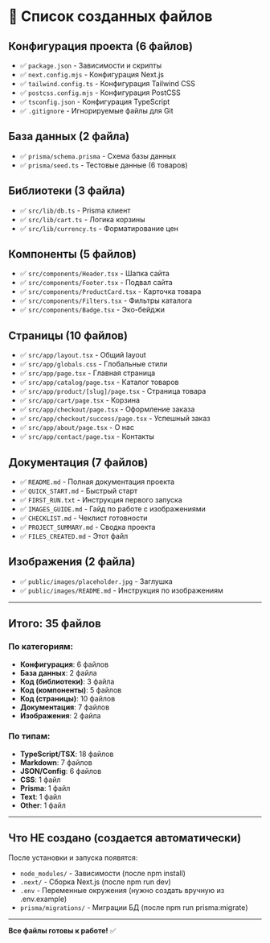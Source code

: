 # 📂 Список созданных файлов

## Конфигурация проекта (6 файлов)
- ✅ `package.json` - Зависимости и скрипты
- ✅ `next.config.mjs` - Конфигурация Next.js
- ✅ `tailwind.config.ts` - Конфигурация Tailwind CSS
- ✅ `postcss.config.mjs` - Конфигурация PostCSS
- ✅ `tsconfig.json` - Конфигурация TypeScript
- ✅ `.gitignore` - Игнорируемые файлы для Git

## База данных (2 файла)
- ✅ `prisma/schema.prisma` - Схема базы данных
- ✅ `prisma/seed.ts` - Тестовые данные (6 товаров)

## Библиотеки (3 файла)
- ✅ `src/lib/db.ts` - Prisma клиент
- ✅ `src/lib/cart.ts` - Логика корзины
- ✅ `src/lib/currency.ts` - Форматирование цен

## Компоненты (5 файлов)
- ✅ `src/components/Header.tsx` - Шапка сайта
- ✅ `src/components/Footer.tsx` - Подвал сайта
- ✅ `src/components/ProductCard.tsx` - Карточка товара
- ✅ `src/components/Filters.tsx` - Фильтры каталога
- ✅ `src/components/Badge.tsx` - Эко-бейджи

## Страницы (10 файлов)
- ✅ `src/app/layout.tsx` - Общий layout
- ✅ `src/app/globals.css` - Глобальные стили
- ✅ `src/app/page.tsx` - Главная страница
- ✅ `src/app/catalog/page.tsx` - Каталог товаров
- ✅ `src/app/product/[slug]/page.tsx` - Страница товара
- ✅ `src/app/cart/page.tsx` - Корзина
- ✅ `src/app/checkout/page.tsx` - Оформление заказа
- ✅ `src/app/checkout/success/page.tsx` - Успешный заказ
- ✅ `src/app/about/page.tsx` - О нас
- ✅ `src/app/contact/page.tsx` - Контакты

## Документация (7 файлов)
- ✅ `README.md` - Полная документация проекта
- ✅ `QUICK_START.md` - Быстрый старт
- ✅ `FIRST_RUN.txt` - Инструкция первого запуска
- ✅ `IMAGES_GUIDE.md` - Гайд по работе с изображениями
- ✅ `CHECKLIST.md` - Чеклист готовности
- ✅ `PROJECT_SUMMARY.md` - Сводка проекта
- ✅ `FILES_CREATED.md` - Этот файл

## Изображения (2 файла)
- ✅ `public/images/placeholder.jpg` - Заглушка
- ✅ `public/images/README.md` - Инструкция по изображениям

---

## Итого: 35 файлов

### По категориям:
- **Конфигурация**: 6 файлов
- **База данных**: 2 файла
- **Код (библиотеки)**: 3 файла
- **Код (компоненты)**: 5 файлов
- **Код (страницы)**: 10 файлов
- **Документация**: 7 файлов
- **Изображения**: 2 файла

### По типам:
- **TypeScript/TSX**: 18 файлов
- **Markdown**: 7 файлов
- **JSON/Config**: 6 файлов
- **CSS**: 1 файл
- **Prisma**: 1 файл
- **Text**: 1 файл
- **Other**: 1 файл

---

## Что НЕ создано (создается автоматически)

После установки и запуска появятся:
- `node_modules/` - Зависимости (после npm install)
- `.next/` - Сборка Next.js (после npm run dev)
- `.env` - Переменные окружения (нужно создать вручную из .env.example)
- `prisma/migrations/` - Миграции БД (после npm run prisma:migrate)

---

**Все файлы готовы к работе!** ✅

